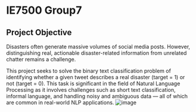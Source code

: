 # IE7500 Group7
## Project Objective
Disasters often generate massive volumes of social media posts. However, distinguishing real, actionable disaster-related information from unrelated chatter remains a challenge.

This project seeks to solve the binary text classification problem of identifying whether a given tweet describes a real disaster (target = 1) or not (target = 0). This task is significant in the field of Natural Language Processing as it involves challenges such as short text classification, informal language, and handling noisy and ambiguous data — all of which are common in real-world NLP applications.
![image](https://github.com/user-attachments/assets/b1185e91-284c-4245-880f-dbe2aebd1e47)



